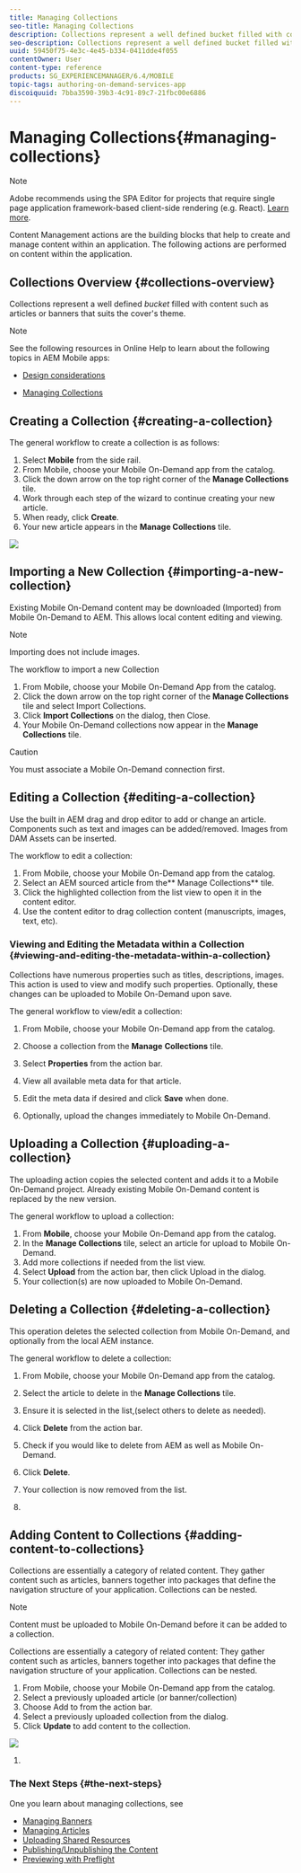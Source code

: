 ```yaml
---
title: Managing Collections
seo-title: Managing Collections
description: Collections represent a well defined bucket filled with content such as articles or banners that suits the cover's theme. Follow this page to learn more.
seo-description: Collections represent a well defined bucket filled with content such as articles or banners that suits the cover's theme. Follow this page to learn more.
uuid: 59450f75-4e3c-4e45-b334-0411dde4f055
contentOwner: User
content-type: reference
products: SG_EXPERIENCEMANAGER/6.4/MOBILE
topic-tags: authoring-on-demand-services-app
discoiquuid: 7bba3590-39b3-4c91-89c7-21fbc00e6886
---
```


# Managing Collections{#managing-collections}

>[!NOTE]
>
>Adobe recommends using the SPA Editor for projects that require single page application framework-based client-side rendering (e.g. React). [Learn more](../../sites/developing/using/spa-overview.md).

Content Management actions are the building blocks that help to create and manage content within an application. The following actions are performed on content within the application.

## Collections Overview {#collections-overview}

Collections represent a well defined *bucket* filled with content such as articles or banners that suits the cover's theme.

>[!NOTE]
>
>See the following resources in Online Help to learn about the following topics in AEM Mobile apps:
>
>* [Design considerations](https://helpx.adobe.com/digital-publishing-solution/help/design-app.html)
>
>* [Managing Collections](https://helpx.adobe.com/digital-publishing-solution/help/creating-collections.html)
>

## Creating a Collection {#creating-a-collection}

The general workflow to create a collection is as follows:

1. Select **Mobile** from the side rail.
1. From Mobile, choose your Mobile On-Demand app from the catalog.
1. Click the down arrow on the top right corner of the **Manage Collections** tile.
1. Work through each step of the wizard to continue creating your new article.
1. When ready, click **Create**.
1. Your new article appears in the **Manage Collections** tile.

![](assets/chlimage_1-1.gif)

## Importing a New Collection {#importing-a-new-collection}

Existing Mobile On-Demand content may be downloaded (Imported) from Mobile On-Demand to AEM. This allows local content editing and viewing.

>[!NOTE]
>
>Importing does not include images.

The workflow to import a new Collection

1. From Mobile, choose your Mobile On-Demand App from the catalog.
1. Click the down arrow on the top right corner of the **Manage Collections** tile and select Import Collections.
1. Click **Import Collections** on the dialog, then Close.
1. Your Mobile On-Demand collections now appear in the **Manage Collections** tile.

>[!CAUTION]
>
>You must associate a Mobile On-Demand connection first.

## Editing a Collection {#editing-a-collection}

Use the built in AEM drag and drop editor to add or change an article. Components such as text and images can be added/removed. Images from DAM Assets can be inserted.

The workflow to edit a collection:

1. From Mobile, choose your Mobile On-Demand app from the catalog.
1. Select an AEM sourced article from the** Manage Collections** tile.
1. Click the highlighted collection from the list view to open it in the content editor.
1. Use the content editor to drag collection content (manuscripts, images, text, etc).

### Viewing and Editing the Metadata within a Collection {#viewing-and-editing-the-metadata-within-a-collection}

Collections have numerous properties such as titles, descriptions, images. This action is used to view and modify such properties. Optionally, these changes can be uploaded to Mobile On-Demand upon save.

The general workflow to view/edit a collection:

1. From Mobile, choose your Mobile On-Demand app from the catalog.
1. Choose a collection from the **Manage** **Collections** tile.

1. Select **Properties** from the action bar.
1. View all available meta data for that article.
1. Edit the meta data if desired and click **Save** when done.
1. Optionally, upload the changes immediately to Mobile On-Demand.

## Uploading a Collection {#uploading-a-collection}

The uploading action copies the selected content and adds it to a Mobile On-Demand project. Already existing Mobile On-Demand content is replaced by the new version.

The general workflow to upload a collection:

1. From **Mobile**, choose your Mobile On-Demand app from the catalog.
1. In the **Manage Collections** tile, select an article for upload to Mobile On-Demand.
1. Add more collections if needed from the list view.
1. Select **Upload** from the action bar, then click Upload in the dialog.
1. Your collection(s) are now uploaded to Mobile On-Demand.

## Deleting a Collection {#deleting-a-collection}

This operation deletes the selected collection from Mobile On-Demand, and optionally from the local AEM instance.

The general workflow to delete a collection:

1. From Mobile, choose your Mobile On-Demand app from the catalog.
1. Select the article to delete in the **Manage Collections** tile.
1. Ensure it is selected in the list,(select others to delete as needed).
1. Click **Delete** from the action bar.
1. Check if you would like to delete from AEM as well as Mobile On-Demand.
1. Click **Delete**.
1. Your collection is now removed from the list.

1.

## Adding Content to Collections {#adding-content-to-collections}

Collections are essentially a category of related content. They gather content such as articles, banners together into packages that define the navigation structure of your application. Collections can be nested.

>[!NOTE]
>
>Content must be uploaded to Mobile On-Demand before it can be added to a collection.

Collections are essentially a category of related content: They gather content such as articles, banners together into packages that define the navigation structure of your application. Collections can be nested.

1. From Mobile, choose your Mobile On-Demand app from the catalog.
1. Select a previously uploaded article (or banner/collection)
1. Choose Add to from the action bar.
1. Select a previously uploaded collection from the dialog.
1. Click **Update** to add content to the collection.

![](assets/chlimage_1-2.gif)

1.

### The Next Steps {#the-next-steps}

One you learn about managing collections, see

* [Managing Banners](../../mobile/using/mobile-on-demand-managing-banners.md)
* [Managing Articles](../../mobile/using/mobile-on-demand-managing-articles.md)
* [Uploading Shared Resources](../../mobile/using/mobile-on-demand-shared-resources.md)
* [Publishing/Unpublishing the Content](../../mobile/using/mobile-on-demand-publishing-unpublishing.md)
* [Previewing with Preflight](../../mobile/using/aem-mobile-manage-ondemand-services.md)


